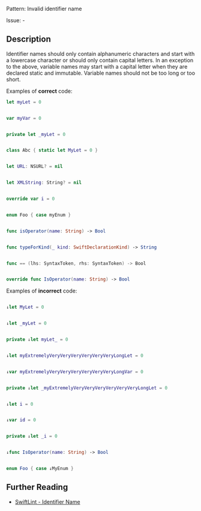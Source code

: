 Pattern: Invalid identifier name

Issue: -

## Description

Identifier names should only contain alphanumeric characters and start with a lowercase character or should only contain capital letters. In an exception to the above, variable names may start with a capital letter when they are declared static and immutable. Variable names should not be too long or too short.

Examples of **correct** code:
```swift
let myLet = 0


var myVar = 0


private let _myLet = 0


class Abc { static let MyLet = 0 }


let URL: NSURL? = nil


let XMLString: String? = nil


override var i = 0


enum Foo { case myEnum }


func isOperator(name: String) -> Bool


func typeForKind(_ kind: SwiftDeclarationKind) -> String


func == (lhs: SyntaxToken, rhs: SyntaxToken) -> Bool


override func IsOperator(name: String) -> Bool

```
Examples of **incorrect** code:
```swift

↓let MyLet = 0


↓let _myLet = 0


private ↓let myLet_ = 0


↓let myExtremelyVeryVeryVeryVeryVeryVeryLongLet = 0


↓var myExtremelyVeryVeryVeryVeryVeryVeryLongVar = 0


private ↓let _myExtremelyVeryVeryVeryVeryVeryVeryLongLet = 0


↓let i = 0


↓var id = 0


private ↓let _i = 0


↓func IsOperator(name: String) -> Bool


enum Foo { case ↓MyEnum }

```

## Further Reading

* [SwiftLint - Identifier Name](https://github.com/realm/SwiftLint/blob/master/Rules.md#identifier-name)